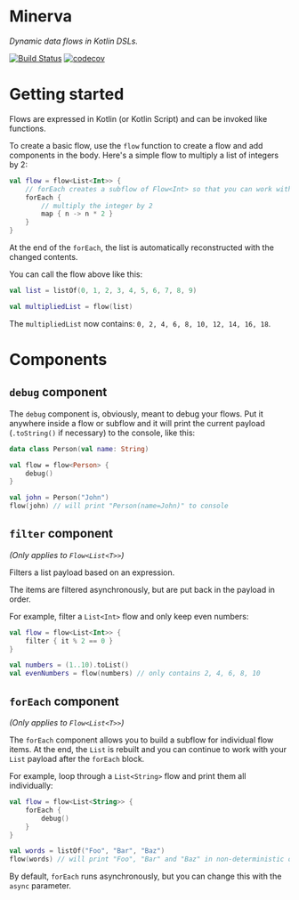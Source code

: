 
Minerva
=======

_Dynamic data flows in Kotlin DSLs._

[![Build Status](https://travis-ci.org/robinkanters/minerva.svg?branch=develop)](https://travis-ci.org/robinkanters/minerva)
[![codecov](https://codecov.io/gh/robinkanters/minerva/branch/develop/graph/badge.svg)](https://codecov.io/gh/robinkanters/minerva)

Getting started
===============

Flows are expressed in Kotlin (or Kotlin Script) and can be invoked like functions.

To create a basic flow, use the `flow` function to create a flow and add components in the body. Here's a simple flow to
multiply a list of integers by 2:

```kotlin
val flow = flow<List<Int>> {
    // forEach creates a subflow of Flow<Int> so that you can work with items individually
    forEach {
        // multiply the integer by 2
        map { n -> n * 2 }
    }
}
```

At the end of the `forEach`, the list is automatically reconstructed with the changed contents.

You can call the flow above like this:

```kotlin
val list = listOf(0, 1, 2, 3, 4, 5, 6, 7, 8, 9)

val multipliedList = flow(list)
```

The `multipliedList` now contains: `0, 2, 4, 6, 8, 10, 12, 14, 16, 18`.

Components
==========

`debug` component
---------------

The `debug` component is, obviously, meant to debug your flows. Put it anywhere inside a flow or subflow and it will
print the current payload (`.toString()` if necessary) to the console, like this:

```kotlin
data class Person(val name: String)

val flow = flow<Person> {
    debug()
}

val john = Person("John")
flow(john) // will print "Person(name=John)" to console
```

`filter` component
----------------

_(Only applies to `Flow<List<T>>`)_

Filters a list payload based on an expression.

The items are filtered asynchronously, but are put back in the payload in order.

For example, filter a `List<Int>` flow and only keep even numbers:

```kotlin
val flow = flow<List<Int>> {
    filter { it % 2 == 0 }
}

val numbers = (1..10).toList()
val evenNumbers = flow(numbers) // only contains 2, 4, 6, 8, 10
```

`forEach` component
----------------

_(Only applies to `Flow<List<T>>`)_

The `forEach` component allows you to build a subflow for individual flow items. At the end, the `List` is rebuilt and
you can continue to work with your `List` payload after the `forEach` block.

For example, loop through a `List<String>` flow and print them all individually:

```kotlin
val flow = flow<List<String>> {
    forEach {
        debug()
    }
}

val words = listOf("Foo", "Bar", "Baz")
flow(words) // will print "Foo", "Bar" and "Baz" in non-deterministic order
```

By default, `forEach` runs asynchronously, but you can change this with the `async` parameter. 
